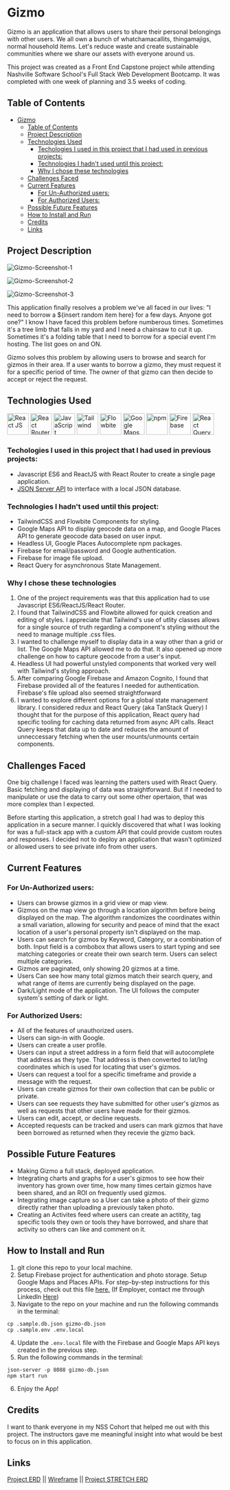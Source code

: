 # Gizmo

Gizmo is an application that allows users to share their personal belongings with other users. We all own a bunch of whatchamacallits, thingamajigs, normal household items. Let's reduce waste and create sustainable communities where we share our assets with everyone around us.

This project was created as a Front End Capstone project while attending Nashville Software School's Full Stack Web Development Bootcamp. It was completed with one week of planning and 3.5 weeks of coding.

## Table of Contents

- [Gizmo](#gizmo)
  - [Table of Contents](#table-of-contents)
  - [Project Description](#project-description)
  - [Technologies Used](#technologies-used)
    - [Techologies I used in this project that I had used in previous projects:](#techologies-i-used-in-this-project-that-i-had-used-in-previous-projects)
    - [Technologies I hadn't used until this project:](#technologies-i-hadnt-used-until-this-project)
    - [Why I chose these technologies](#why-i-chose-these-technologies)
  - [Challenges Faced](#challenges-faced)
  - [Current Features](#current-features)
    - [For Un-Authorized users:](#for-un-authorized-users)
    - [For Authorized Users:](#for-authorized-users)
  - [Possible Future Features](#possible-future-features)
  - [How to Install and Run](#how-to-install-and-run)
  - [Credits](#credits)
  - [Links](#links)

## Project Description

![Gizmo-Screenshot-1](screenshots/Gizmo-Screenshot-1.png)

![Gizmo-Screenshot-2](screenshots/Gizmo-Screenshot-2.png)

![Gizmo-Screenshot-3](screenshots/Gizmo-Screenshot-3.png)

This application finally resolves a problem we've all faced in our lives: "I need to borrow a ${insert random item here} for a few days. Anyone got one?" I know I have faced this problem before numberous times. Sometimes it's a tree limb that falls in my yard and I need a chainsaw to cut it up. Sometimes it's a folding table that I need to borrow for a special event I'm hosting. The list goes on and ON.

Gizmo solves this problem by allowing users to browse and search for gizmos in their area. If a user wants to borrow a gizmo, they must request it for a specific period of time. The owner of that gizmo can then decide to accept or reject the request.

## Technologies Used

<a href="https://reactjs.org/" title="React JS"><img src="https://github.com/get-icon/geticon/raw/master/icons/react.svg" alt="React JS" width="50px" height="50px"></a>
<a href="https://reactrouter.com/en/main" title="React Router"><img src="https://reactrouter.com/_brand/react-router-mark-color.svg" alt="React Router" width="50px" height="50px"></a>
<a href="https://developer.mozilla.org/en-US/docs/Web/JavaScript" title="JavaScript"><img src="https://github.com/get-icon/geticon/raw/master/icons/javascript.svg" alt="JavaScript" width="50px" height="50px"></a>
<a href="https://tailwindcss.com/" title="Tailwind"><img src="https://github.com/get-icon/geticon/raw/master/icons/tailwindcss-icon.svg" alt="Tailwind" width="50px" height="50px"></a>
<a href="https://flowbite.com/" title="Flowbite"><img src="https://flowbite.com/images/logo.svg" alt="Flowbite" width="50px" height="50px"></a>
<a href="https://maps.google.com/" title="Google Maps"><img src="https://github.com/get-icon/geticon/blob/master/icons/google-maps.svg" alt="Google Maps" width="50px" height="50px"></a>
<a href="https://www.npmjs.com/" title="npm"><img src="https://github.com/get-icon/geticon/raw/master/icons/npm.svg" alt="npm" width="50px" height="50px"></a>
<a href="https://www.firebase.com/" title="Firebase"><img src="https://github.com/get-icon/geticon/raw/master/icons/firebase.svg" alt="Firebase" width="50px" height="50px"></a>
<a href="https://react-query-v3.tanstack.com/" title="React Query"><img src="https://react-query-v3.tanstack.com/_next/static/images/emblem-light-628080660fddb35787ff6c77e97ca43e.svg" alt="React Query" width="50px" height="50px"></a>

### Techologies I used in this project that I had used in previous projects:

- Javascript ES6 and ReactJS with React Router to create a single page application.
- <a href="https://github.com/typicode/json-server" title="JSON Server">JSON Server API</a> to interface with a local JSON database.

### Technologies I hadn't used until this project:

- TailwindCSS and Flowbite Components for styling.
- Google Maps API to display geocode data on a map, and Google Places API to generate geocode data based on user input.
- Headless UI, Google Places Autocomplete npm packages.
- Firebase for email/password and Google authentication.
- Firebase for image file upload.
- React Query for asynchronous State Management.

### Why I chose these technologies

1. One of the project requirements was that this application had to use Javascript ES6/ReactJS/React Router.
2. I found that TailwindCSS and Flowbite allowed for quick creation and editing of styles. I appreciate that Tailwind's use of utlity classes allows for a single source of truth regarding a component's styling without the need to manage multiple .css files.
3. I wanted to challenge myself to display data in a way other than a grid or list. The Google Maps API allowed me to do that. It also opened up more challenge on how to capture geocode from a user's input.
4. Headless UI had powerful unstyled components that worked very well with Tailwind's styling approach.
5. After comparing Google Firebase and Amazon Cognito, I found that Firebase provided all of the features I needed for authentication. Firebase's file upload also seemed straightforward
6. I wanted to explore different options for a global state management library. I considered redux and React Query (aka TanStack Query) I thought that for the purpose of this application, React query had specific tooling for caching data returned from async API calls. React Query keeps that data up to date and reduces the amount of unneccessary fetching when the user mounts/unmounts certain components.

## Challenges Faced

One big challenge I faced was learning the patters used with React Query. Basic fetching and displaying of data was straightforward. But if I needed to manipulate or use the data to carry out some other opertaion, that was more complex than I expected.

Before starting this application, a stretch goal I had was to deploy this application in a secure manner. I quickly discovered that what I was looking for was a full-stack app with a custom API that could provide custom routes and responses. I decided not to deploy an application that wasn't optimized or allowed users to see private info from other users.

## Current Features

### For Un-Authorized users:

- Users can browse gizmos in a grid view or map view.
- Gizmos on the map view go through a location algorithm before being displayed on the map. The algorithm randomizes the coordinates within a small variation, allowing for security and peace of mind that the exact location of a user's personal property isn't displayed on the map.
- Users can search for gizmos by Keyword, Category, or a combination of both. Input field is a combobox that allows users to start typing and see matching categories or create their own search term. Users can select multiple categories.
- Gizmos are paginated, only showing 20 gizmos at a time.
- Users Can see how many total gizmos match their search query, and what range of items are currently being displayed on the page.
- Dark/Light mode of the application. The UI follows the computer system's setting of dark or light.

### For Authorized Users:

- All of the features of unauthorized users.
- Users can sign-in with Google.
- Users can create a user profile.
- Users can input a street address in a form field that will autocomplete that address as they type. That address is then converted to lat/lng coordinates which is used for locating that user's gizmos.
- Users can request a tool for a specific timeframe and provide a message with the request.
- Users can create gizmos for their own collection that can be public or private.
- Users can see requests they have submitted for other user's gizmos as well as requests that other users have made for their gizmos.
- Users can edit, accept, or decline requests.
- Accepted requests can be tracked and users can mark gizmos that have been borrowed as returned when they recevie the gizmo back.

## Possible Future Features

- Making Gizmo a full stack, deployed application.
- Integrating charts and graphs for a user's gizmos to see how their inventory has grown over time, how many times certain gizmos have been shared, and an ROI on frequently used gizmos.
- Integrating image capture so a User can take a photo of their gizmo directly rather than uploading a previously taken photo.
- Creating an Activites feed where users can create an actitity, tag specific tools they own or tools they have borrowed, and share that activity so others can like and comment on it.

## How to Install and Run

1. git clone this repo to your local machine.
2. Setup Firebase project for authentication and photo storage. Setup Google Maps and Places APIs. For step-by-step instructions for this process, check out this file <a href="/firebaseInstructions.md">here.</a> (If Employer, contact me through LinkedIn <a href="https://www.linkedin.com/in/jeremy-white-dev/" target="_blank">Here</a>)
3. Navigate to the repo on your machine and run the following commands in the terminal:

```
cp .sample.db.json gizmo-db.json
cp .sample.env .env.local

```

4. Update the `.env.local` file with the Firebase and Google Maps API keys created in the previous step.
5. Run the following commands in the terminal:

```
json-server -p 8088 gizmo-db.json
npm start run
```

6. Enjoy the App!

## Credits

I want to thank everyone in my NSS Cohort that helped me out with this project. The instructors gave me meaningful insight into what would be best to focus on in this application.

## Links

<a href="https://dbdiagram.io/d/637446b2c9abfc611172f52f" target="_blank">Project ERD</a> || <a href="https://dbdiagram.io/d/63bc1f9e6afaa541e5d14424" target="_blank">Wireframe</a> || <a href="https://dbdiagram.io/d/637446b2c9abfc611172f52f" target="_blank">Project STRETCH ERD</a>
